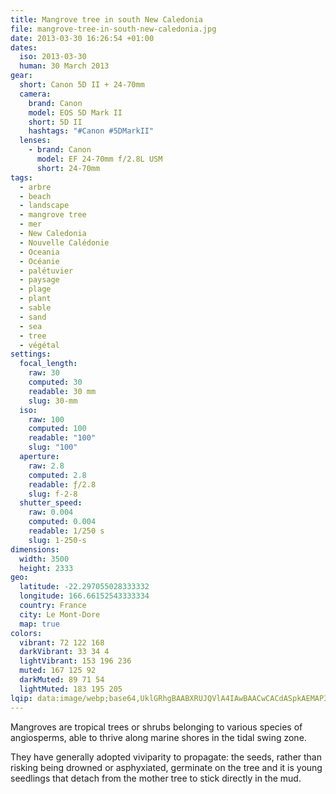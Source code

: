 ```yaml
---
title: Mangrove tree in south New Caledonia
file: mangrove-tree-in-south-new-caledonia.jpg
date: 2013-03-30 16:26:54 +01:00
dates:
  iso: 2013-03-30
  human: 30 March 2013
gear:
  short: Canon 5D II + 24-70mm
  camera:
    brand: Canon
    model: EOS 5D Mark II
    short: 5D II
    hashtags: "#Canon #5DMarkII"
  lenses:
    - brand: Canon
      model: EF 24-70mm f/2.8L USM
      short: 24-70mm
tags:
  - arbre
  - beach
  - landscape
  - mangrove tree
  - mer
  - New Caledonia
  - Nouvelle Calédonie
  - Oceania
  - Océanie
  - palétuvier
  - paysage
  - plage
  - plant
  - sable
  - sand
  - sea
  - tree
  - végétal
settings:
  focal_length:
    raw: 30
    computed: 30
    readable: 30 mm
    slug: 30-mm
  iso:
    raw: 100
    computed: 100
    readable: "100"
    slug: "100"
  aperture:
    raw: 2.8
    computed: 2.8
    readable: ƒ/2.8
    slug: f-2-8
  shutter_speed:
    raw: 0.004
    computed: 0.004
    readable: 1/250 s
    slug: 1-250-s
dimensions:
  width: 3500
  height: 2333
geo:
  latitude: -22.297055028333332
  longitude: 166.66152543333334
  country: France
  city: Le Mont-Dore
  map: true
colors:
  vibrant: 72 122 168
  darkVibrant: 33 34 4
  lightVibrant: 153 196 236
  muted: 167 125 92
  darkMuted: 89 71 54
  lightMuted: 183 195 205
lqip: data:image/webp;base64,UklGRhgBAABXRUJQVlA4IAwBAACwCACdASpkAEMAP3Gqylo0t6kqrrcKivAuCWMtgFEAs9oYAEGAKIEXfXRBAEJ4RvMQeheKZmJgWyVqixz3dnvCWiY0GoduTzOR3nSHHUAA+omw+PZNps1f3bfhLToc8rgnvoZRYAAtDDWOmBscn87b/0eDd1ZOld89lXEM5NAuyqVf+bw2pZlY1Ya8iD9CfjMPAX8yRcWw59cSbEmIORJDUGTVFcCvpi8tBQ4QNFtyHZ1QIk3mo291J1Owf0exf6PaHAkUy8KUUVtkNdwntas4hpiMEdWLh0W8smzHba0f+Gzd+ZzdL6BVtE28ZCl7CfUfWU8IAHmBF/FsrCoUTZHMho9CTzAvJCMOQAAA
---
```


Mangroves are tropical trees or shrubs belonging to various species of angiosperms, able to thrive along marine shores in the tidal swing zone. 

They have generally adopted viviparity to propagate: the seeds, rather than risking being drowned or asphyxiated, germinate on the tree and it is young seedlings that detach from the mother tree to stick directly in the mud.
